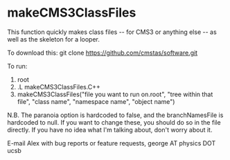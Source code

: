 makeCMS3ClassFiles
===============

This function quickly makes class files -- for CMS3 or anything else -- as well as the skeleton for a looper.

To download this:
git clone https://github.com/cmstas/software.git

To run:
  1.  root
  2.  .L makeCMS3ClassFiles.C++
  3.  makeCMS3ClassFiles("file you want to run on.root", "tree within that file", "class name", "namespace name", "object name")

N.B. The paranoia option is hardcoded to false, and the branchNamesFile is hardcoded to null.  If you want to change these, you should do so in the file directly.  If you have no idea what I'm talking about, don't worry about it.  

E-mail Alex with bug reports or feature requests, george AT physics DOT ucsb
